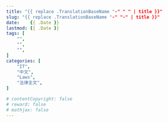 ```yaml
---
title: "{{ replace .TranslationBaseName "-" " " | title }}"
slug: "{{ replace .TranslationBaseName "-" "-" | title }}"
date:    {{ .Date }}
lastmod: {{ .Date }}
tags: [
    "",
    "",
    "",
]
categories: [
    "IT",
    "中文",
    "Laws",
    "法律全文",
]

# contentCopyright: false
# reward: false
# mathjax: false
---
```


<!--more-->

